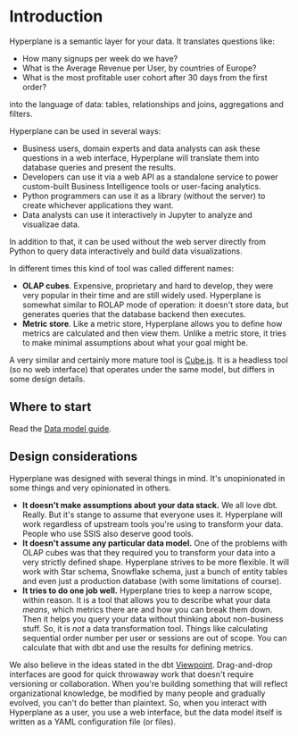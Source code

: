 # Introduction

Hyperplane is a semantic layer for your data. It translates questions like:

- How many signups per week do we have?
- What is the Average Revenue per User, by countries of Europe?
- What is the most profitable user cohort after 30 days from the first order?

into the language of data: tables, relationships and joins, aggregations and filters.

Hyperplane can be used in several ways:

- Business users, domain experts and data analysts can ask these questions in a
web interface, Hyperplane will translate them into database queries and present the
results.
- Developers can use it via a web API as a standalone service to power custom-built
Business Intelligence tools or user-facing analytics.
- Python programmers can use it as a library (without the server) to create whichever
applications they want.
- Data analysts can use it interactively in Jupyter to analyze and visualizae data.

In addition to that, it can be used without the web server directly from Python to
query data interactively and build data visualizations.

In different times this kind of tool was called different names:

- __OLAP cubes__. Expensive, proprietary and hard to develop, they were very popular in
  their time and are still widely used. Hyperplane is somewhat similar to ROLAP mode of
  operation: it doesn't store data, but generates queries that the database backend
  then executes.
- __Metric store__. Like a metric store, Hyperplane allows you to define how metrics
  are calculated and then view them. Unlike a metric store, it tries to make minimal
  assumptions about what your goal might be.

A very similar and certainly more mature tool is [Cube.js](https://cube.dev/). It is a
headless tool (so no web interface) that operates under the same model, but differs
in some design details.

## Where to start

Read the [Data model guide](data_model/getting_started.md).

## Design considerations

Hyperplane was designed with several things in mind. It's unopinionated in some things
and very opinionated in others.

- __It doesn't make assumptions about your data stack.__ We all love dbt. Really. But
  it's stange to assume that everyone uses it. Hyperplane will work regardless of upstream
  tools you're using to transform your data. People who use SSIS also deserve good tools.
- __It doesn't assume any particular data model.__ One of the problems with OLAP cubes
  was that they required you to transform your data into a very strictly defined shape.
  Hyperplane strives to be more flexible. It will work with Star schema, Snowflake schema,
  just a bunch of entity tables and even just a production database (with some
  limitations of course).
- __It tries to do one job well.__ Hyperplane tries to keep a narrow scope, within reason.
  It is a tool that allows you to describe what your data _means_, which metrics there
  are and how you can break them down. Then it helps you query your data without thinking
  about non-business stuff. So, it is _not_ a data transformation tool. Things like
  calculating sequential order number per user or sessions are out of scope. You can
  calculate that with dbt and use the results for defining metrics.

We also believe in the ideas stated in the dbt
[Viewpoint](https://docs.getdbt.com/docs/about/viewpoint). Drag-and-drop interfaces are
good for quick throwaway work that doesn't require versioning or collaboration. When
you're building something that will reflect organizational knowledge, be modified by many
people and gradually evolved, you can't do better than plaintext. So, when you interact
with Hyperplane as a user, you use a web interface, but the data model itself is written
as a YAML configuration file (or files).

